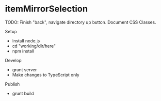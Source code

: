 itemMirrorSelection
===================

TODO: Finish "back", navigate directory up button. Document CSS Classes.

Setup
* Install node.js
* cd "working/dir/here"
* npm install

Develop
* grunt server
* Make changes to TypeScript only

Publish
* grunt build
